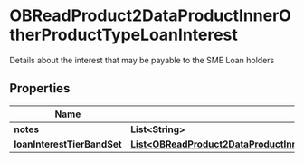 

# OBReadProduct2DataProductInnerOtherProductTypeLoanInterest

Details about the interest that may be payable to the SME Loan holders

## Properties

| Name | Type | Description | Notes |
|------------ | ------------- | ------------- | -------------|
|**notes** | **List&lt;String&gt;** |  |  [optional] |
|**loanInterestTierBandSet** | [**List&lt;OBReadProduct2DataProductInnerOtherProductTypeLoanInterestLoanInterestTierBandSetInner&gt;**](OBReadProduct2DataProductInnerOtherProductTypeLoanInterestLoanInterestTierBandSetInner.md) |  |  |



